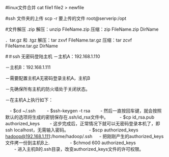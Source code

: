 
#linux文件合并
cat file1 file2 > newfile

#ssh 文件夹的上传
scp -r 要上传的文件  root@serverip:/opt

#文件解压
.zip
解压：unzip FileName.zip
压缩：zip FileName.zip DirName

．tar.gz 和 .tgz
解压：tar zxvf FileName.tar.gz
压缩：tar zcvf FileName.tar.gz DirName

#＃ssh 无密码登陆主机
－主机A：192.168.1.110

－主机B：192.168.1.111 

－需要配置主机A无密码登录主机A，主机B

－先确保所有主机的防火墙处于关闭状态。

－在主机A上执行如下：

　- $cd ~/.ssh
　
　- $ssh-keygen -t rsa
　　- 然后一直按回车键，就会按照默认的选项将生成的密钥保存在.ssh/id_rsa文件中。
　
　- $cp id_rsa.pub authorized_keys 
　　- 这步完成后，正常情况下就可以无密码登录本机了，即ssh localhost，无需输入密码。
　　　
　- $scp authorized_keys hadoop@192.168.1.111:/home/hadoop/.ssh
　  - 把刚刚产生的authorized_keys文件拷一份到主机B上.　　
　
　- $chmod 600 authorized_keys       
　　- 进入主机B的.ssh目录，改变authorized_keys文件的许可权限。
